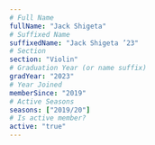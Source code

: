 ```yaml
---
# Full Name
fullName: "Jack Shigeta"
# Suffixed Name
suffixedName: "Jack Shigeta ’23"
# Section
section: "Violin"
# Graduation Year (or name suffix)
gradYear: "2023"
# Year Joined
memberSince: "2019"
# Active Seasons
seasons: ["2019/20"]
# Is active member?
active: "true"
---
```


